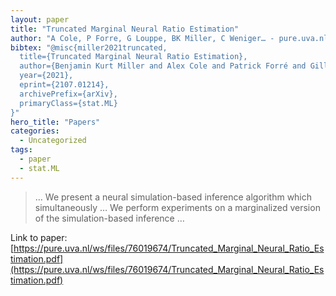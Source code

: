 ```yaml
---
layout: paper
title: "Truncated Marginal Neural Ratio Estimation"
author: "A Cole, P Forre, G Louppe, BK Miller, C Weniger… - pure.uva.nl"
bibtex: "@misc{miller2021truncated,
  title={Truncated Marginal Neural Ratio Estimation}, 
  author={Benjamin Kurt Miller and Alex Cole and Patrick Forré and Gilles Louppe and Christoph Weniger},
  year={2021},
  eprint={2107.01214},
  archivePrefix={arXiv},
  primaryClass={stat.ML}
}"
hero_title: "Papers"
categories:
  - Uncategorized
tags:
  - paper
  - stat.ML
---
```

>… We present a neural simulation-based inference algorithm which simultaneously … We perform experiments on a marginalized version of the simulation-based inference …

Link to paper: [https://pure.uva.nl/ws/files/76019674/Truncated_Marginal_Neural_Ratio_Estimation.pdf](https://pure.uva.nl/ws/files/76019674/Truncated_Marginal_Neural_Ratio_Estimation.pdf)



